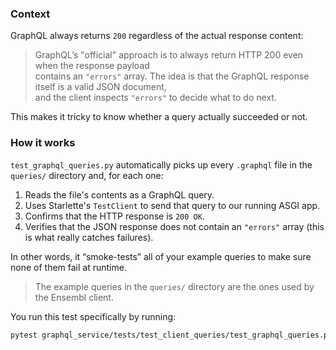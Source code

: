 ### Context

GraphQL always returns `200` regardless of the actual response content:

> GraphQL’s "official" approach is to always return HTTP 200 even when the response payload  
> contains an `"errors"` array. The idea is that the GraphQL response itself is a valid JSON document,  
> and the client inspects `"errors"` to decide what to do next.

This makes it tricky to know whether a query actually succeeded or not.

### How it works

`test_graphql_queries.py` automatically picks up every `.graphql` file in the `queries/` directory and, for each one:

1. Reads the file's contents as a GraphQL query.  
2. Uses Starlette's `TestClient` to send that query to our running ASGI app.  
3. Confirms that the HTTP response is `200 OK`.  
4. Verifies that the JSON response does not contain an `"errors"` array (this is what really catches failures).

In other words, it “smoke-tests” all of your example queries to make sure none of them fail at runtime.

> The example queries in the `queries/` directory are the ones used by the Ensembl client.

You run this test specifically by running:
```bash
pytest graphql_service/tests/test_client_queries/test_graphql_queries.py
```